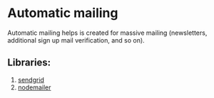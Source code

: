 # Automatic mailing
Automatic mailing helps is created for massive mailing (newsletters, additional sign up mail verification, and so on).
## Libraries: 
1. [sendgrid](https://sendgrid.com/)
2. [nodemailer](https://nodemailer.com/about/) 
